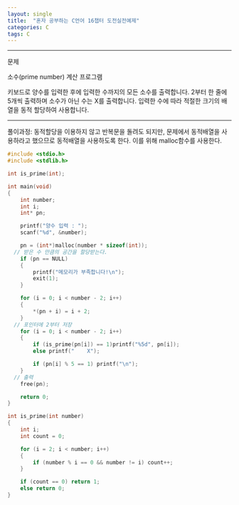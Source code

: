 ```yaml
---
layout: single
title:  "혼자 공부하는 C언어 16챕터 도전실전예제"
categories: C
tags: C
---
```


<hr/>
 문제

 소수(prime number) 계산 프로그램

 키보드로 양수를 입력한 후에 입력한 수까지의 모든 소수를 출력합니다. 2부터 한 줄에 5개씩 출력하며
 소수가 아닌 수는 X를 출력합니다. 입력한 수에 따라 적절한 크기의 배열을 동적 할당하여 사용합니다.
 
<hr/>
 풀이과정: 동적할당을 이용하지 않고 반복문을 돌려도 되지만, 문제에서 동적배열을 사용하라고 했으므로
 동적배열을 사용하도록 한다. 이를 위해 malloc함수를 사용한다.


```c
#include <stdio.h>
#include <stdlib.h>

int is_prime(int);

int main(void)
{
	int number;
	int i;
	int* pn;

	printf("양수 입력 : ");
	scanf("%d", &number);

	pn = (int*)malloc(number * sizeof(int));
  // 받은 수 만큼의 공간을 할당받는다. 
	if (pn == NULL)
	{
		printf("메모리가 부족합니다!\n");
		exit(1);
	}

	for (i = 0; i < number - 2; i++)
	{
		*(pn + i) = i + 2;
	}
  // 포인터에 2부터 저장
	for (i = 0; i < number - 2; i++)
	{
		if (is_prime(pn[i]) == 1)printf("%5d", pn[i]);
		else printf("    X");

		if (pn[i] % 5 == 1) printf("\n");
	}
  // 출력
	free(pn);

	return 0;
}

int is_prime(int number)
{
	int i;
	int count = 0;

	for (i = 2; i < number; i++)
	{
		if (number % i == 0 && number != i) count++;
	}

	if (count == 0) return 1;
	else return 0;
}
```

